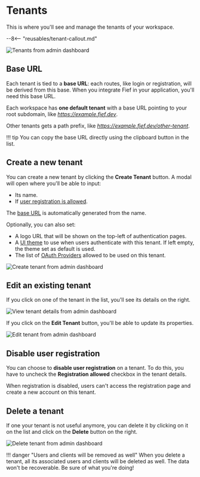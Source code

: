 # Tenants

This is where you'll see and manage the tenants of your workspace.

--8<-- "reusables/tenant-callout.md"

![Tenants from admin dashboard](/assets/images/admin-tenants.png)

## Base URL

Each tenant is tied to a **base URL**: each routes, like login or registration, will be derived from this base. When you integrate Fief in your application, you'll need this base URL.

Each workspace has **one default tenant** with a base URL pointing to your root subdomain, like *https://example.fief.dev*.

Other tenants gets a path prefix, like *https://example.fief.dev/other-tenant*.

!!! tip
    You can copy the base URL directly using the clipboard button in the list.


## Create a new tenant

You can create a new tenant by clicking the **Create Tenant** button. A modal will open where you'll be able to input:

* Its name.
* If [user registration is allowed](#disable-user-registration).

The [base URL](#base-url) is automatically generated from the name.

Optionally, you can also set:

* A logo URL that will be shown on the top-left of authentication pages.
* A [UI theme](./customization/themes.md) to use when users authenticate with this tenant. If left empty, the theme set as default is used.
* The list of [OAuth Providers](./oauth-providers.md) allowed to be used on this tenant.

![Create tenant from admin dashboard](/assets/images/admin-tenants-create.png)

## Edit an existing tenant

If you click on one of the tenant in the list, you'll see its details on the right.

![View tenant details from admin dashboard](/assets/images/admin-tenants-view.png)

If you click on the **Edit Tenant** button, you'll be able to update its properties.

![Edit tenant from admin dashboard](/assets/images/admin-tenants-edit.png)

## Disable user registration

You can choose to **disable user registration** on a tenant. To do this, you have to uncheck the **Registration allowed** checkbox in the tenant details.

When registration is disabled, users can't access the registration page and create a new account on this tenant.

## Delete a tenant

If one your tenant is not useful anymore, you can delete it by clicking on it on the list and click on the **Delete** button on the right.

![Delete tenant from admin dashboard](/assets/images/admin-tenants-delete.png)

!!! danger "Users and clients will be removed as well"
    When you delete a tenant, all its associated users and clients will be deleted as well. The data won't be recoverable. Be sure of what you're doing!
